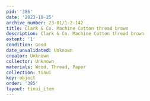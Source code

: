 ```yaml
---
pid: '386'
date: '2023-10-25'
archive_number: 23-01/1-2-142
title: Clark & Co. Machine Cotton thread brown
description: Clark & Co. Machine Cotton thread brown
extent: '1'
condition: Good
date_unvalidated: Unknown
creator: Unknown
collector: Unknown
materials: Wood, Thread, Paper
collection: tinui
key: object
order: '385'
layout: tinui_item
---
```

